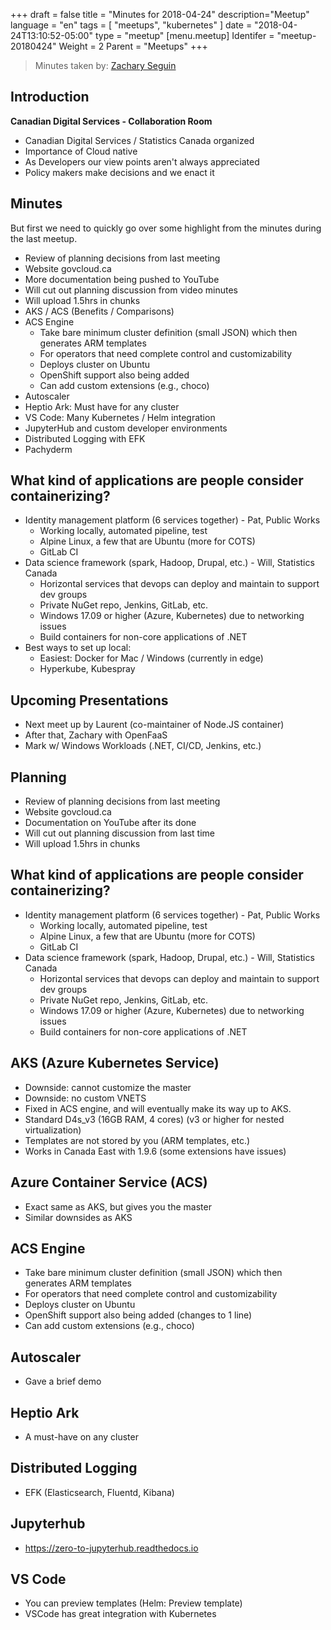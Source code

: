 +++
draft = false
title = "Minutes for 2018-04-24"
description="Meetup"
language = "en"
tags = [
    "meetups",
    "kubernetes"
]
date = "2018-04-24T13:10:52-05:00"
type = "meetup"
[menu.meetup]
  Identifer = "meetup-20180424"
  Weight = 2
  Parent = "Meetups"
+++

> Minutes taken by: [Zachary Seguin](https://zacharyseguin.ca)

## Introduction

**Canadian Digital Services - Collaboration Room**

* Canadian Digital Services / Statistics Canada organized
* Importance of Cloud native
* As Developers our view points aren't always appreciated
* Policy makers make decisions and we enact it

## Minutes

But first we need to quickly go over some highlight from the minutes during the last meetup.

* Review of planning decisions from last meeting
* Website govcloud.ca
* More documentation being pushed to YouTube
* Will cut out planning discussion from video minutes
* Will upload 1.5hrs in chunks
* AKS / ACS (Benefits / Comparisons)
* ACS Engine
  * Take bare minimum cluster definition (small JSON) which then generates ARM templates
  * For operators that need complete control and customizability
  * Deploys cluster on Ubuntu
  * OpenShift support also being added
  * Can add custom extensions (e.g., choco)
* Autoscaler
* Heptio Ark: Must have for any cluster
* VS Code: Many Kubernetes / Helm integration
* JupyterHub and custom developer environments
* Distributed Logging with EFK
* Pachyderm

## What kind of applications are people consider containerizing?

* Identity management platform (6 services together) - Pat, Public Works
  * Working locally, automated pipeline, test
  * Alpine Linux, a few that are Ubuntu (more for COTS)
  * GitLab CI
* Data science framework (spark, Hadoop, Drupal, etc.) - Will, Statistics Canada
  * Horizontal services that devops can deploy and maintain to support dev groups
  * Private NuGet repo, Jenkins, GitLab, etc.
  * Windows 17.09 or higher (Azure, Kubernetes) due to networking issues
  * Build containers for non-core applications of .NET
* Best ways to set up local:
  * Easiest: Docker for Mac / Windows (currently in edge)
  * Hyperkube, Kubespray

## Upcoming Presentations

* Next meet up by Laurent (co-maintainer of Node.JS container)
* After that, Zachary with OpenFaaS
* Mark w/ Windows Workloads (.NET, CI/CD, Jenkins, etc.)

## Planning

* Review of planning decisions from last meeting
* Website govcloud.ca
* Documentation on YouTube after its done
* Will cut out planning discussion from last time
* Will upload 1.5hrs in chunks

## What kind of applications are people consider containerizing?

* Identity management platform (6 services together) - Pat, Public Works
  * Working locally, automated pipeline, test
  * Alpine Linux, a few that are Ubuntu (more for COTS)
  * GitLab CI
* Data science framework (spark, Hadoop, Drupal, etc.) - Will, Statistics Canada
  * Horizontal services that devops can deploy and maintain to support dev groups
  * Private NuGet repo, Jenkins, GitLab, etc.
  * Windows 17.09 or higher (Azure, Kubernetes) due to networking issues
  * Build containers for non-core applications of .NET

## AKS (Azure Kubernetes Service)

* Downside: cannot customize the master
* Downside: no custom VNETS
* Fixed in ACS engine, and will eventually make its way up to AKS.
* Standard D4s_v3 (16GB RAM, 4 cores) (v3 or higher for nested virtualization)
* Templates are not stored by you (ARM templates, etc.)
* Works in Canada East with 1.9.6 (some extensions have issues)

## Azure Container Service (ACS)

* Exact same as AKS, but gives you the master
* Similar downsides as AKS

## ACS Engine

* Take bare minimum cluster definition (small JSON) which then generates ARM templates
* For operators that need complete control and customizability
* Deploys cluster on Ubuntu
* OpenShift support also being added (changes to 1 line)
* Can add custom extensions (e.g., choco)

## Autoscaler

* Gave a brief demo

## Heptio Ark

* A must-have on any cluster

## Distributed Logging

* EFK (Elasticsearch, Fluentd, Kibana)

## Jupyterhub

* https://zero-to-jupyterhub.readthedocs.io

## VS Code

* You can preview templates (Helm: Preview template)
* VSCode has great integration with Kubernetes
